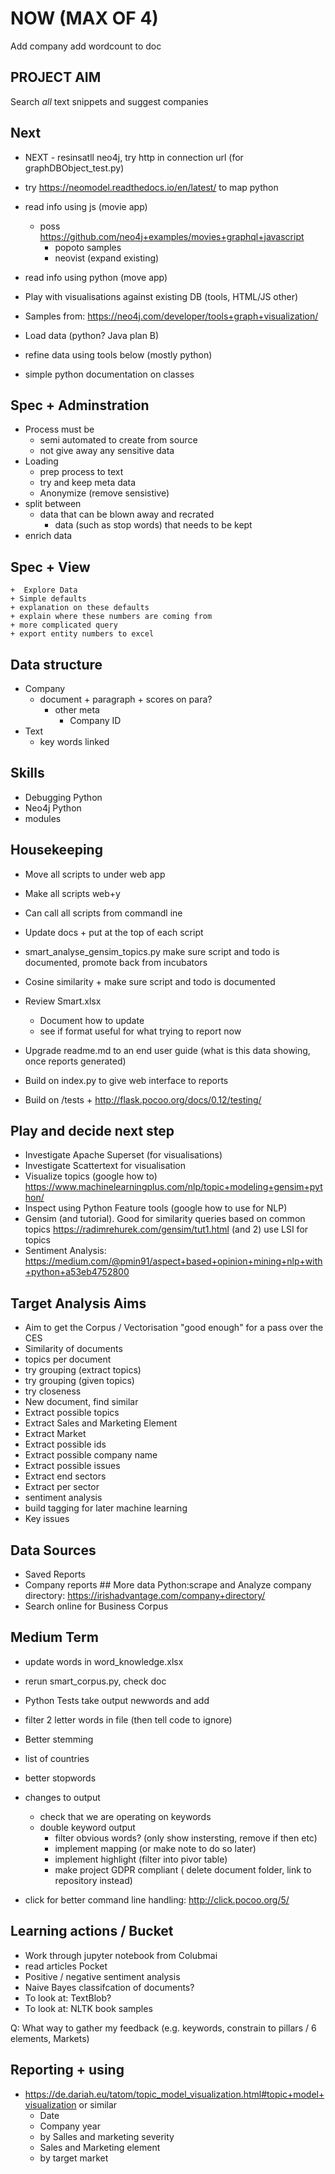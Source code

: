 # NOW (MAX OF 4)

Add company
add wordcount to doc

## PROJECT AIM

Search *all* text snippets and suggest companies

## Next

+ NEXT - resinsatll neo4j, try http in connection url (for graphDBObject_test.py)

+ try <https://neomodel.readthedocs.io/en/latest/> to map python
+ read info using js (movie app)
  + poss <https://github.com/neo4j+examples/movies+graphql+javascript>
    + popoto samples
    + neovist (expand existing)
+ read info using python (move app)
+ Play with visualisations against existing DB (tools, HTML/JS other)
+ Samples from: <https://neo4j.com/developer/tools+graph+visualization/>
+ Load data (python? Java plan B)
+ refine data using tools below (mostly python)
+ simple python documentation on classes

## Spec + Adminstration

+ Process must be  
  + semi automated to create from source
  + not give away any sensitive data
+ Loading
  + prep process to text
  + try and keep meta data
  + Anonymize (remove sensistive)
+ split between
  + data that can be blown away and recrated
    + data (such as stop words) that needs to be kept
+ enrich data

## Spec + View

    +  Explore Data
    + Simple defaults
    + explanation on these defaults
    + explain where these numbers are coming from
    + more complicated query
    + export entity numbers to excel

## Data structure

+ Company
  + document
        + paragraph
            + scores on para?
    + other meta
      + Company ID
+ Text
  + key words linked

## Skills

+ Debugging Python
+ Neo4j Python
+ modules

## Housekeeping

+ Move all scripts to under web app
+ Make all scripts web+y
+ Can call all scripts from commandl ine

+ Update docs + put at the top of each script
+ smart_analyse_gensim_topics.py  make sure script and todo is documented, promote back from incubators
+ Cosine similarity + make sure script and todo is documented
+ Review Smart.xlsx
  + Document how to update
  + see if format useful for what trying to report now
+ Upgrade readme.md to an end user guide (what is this data showing, once reports generated)
+ Build on index.py to give web interface to reports
+ Build on /tests + <http://flask.pocoo.org/docs/0.12/testing/>

## Play and decide next step

+ Investigate Apache Superset (for visualisations)
+ Investigate Scattertext for visualisation
+ Visualize topics (google how to) <https://www.machinelearningplus.com/nlp/topic+modeling+gensim+python/>
+ Inspect using Python Feature tools (google how to use for NLP)
+ Gensim (and tutorial). Good for similarity queries based on common topics <https://radimrehurek.com/gensim/tut1.html> (and 2) use LSI for topics
+ Sentiment Analysis: <https://medium.com/@pmin91/aspect+based+opinion+mining+nlp+with+python+a53eb4752800>

## Target Analysis Aims

+ Aim to get the Corpus / Vectorisation "good enough" for a pass over the CES
+ Similarity of documents
+ topics per document
+ try grouping (extract topics)
+ try grouping (given topics)
+ try closeness
+ New document, find similar
+ Extract possible topics
+ Extract Sales and Marketing Element
+ Extract Market
+ Extract possible ids
+ Extract possible company name
+ Extract possible issues
+ Extract end sectors
+ Extract per sector
+ sentiment analysis
+ build tagging for later machine learning
+ Key issues

## Data Sources

+ Saved Reports
+ Company reports ## More data
Python:scrape and Analyze company directory: <https://irishadvantage.com/company+directory/>
+ Search online for Business Corpus

## Medium Term

+ update words in word_knowledge.xlsx
+ rerun smart_corpus.py, check doc
+ Python Tests
 take output newwords and add
+ filter 2 letter words in file (then tell code to ignore)
+ Better stemming
+ list of countries
+ better stopwords

+ changes to output
  + check that we are operating on keywords
  + double keyword output
    + filter obvious words? (only show instersting, remove if then etc)
    + implement mapping (or make note to do so later)
    + implement highlight (filter into pivor table)
    + make project GDPR compliant ( delete document folder, link to repository instead)
+ click for better command line handling:     <http://click.pocoo.org/5/>

## Learning actions / Bucket

+ Work through jupyter notebook from Colubmai
+ read articles Pocket
+ Positive / negative sentiment analysis
+ Naive Bayes classifcation of documents?
+ To look at: TextBlob?
+ To look at: NLTK book samples

Q: What way to gather my feedback (e.g. keywords, constrain to pillars / 6 elements, Markets)

## Reporting + using

+ <https://de.dariah.eu/tatom/topic_model_visualization.html#topic+model+visualization> or similar
  + Date
  + Company year
  + by Salles and marketing severity
  + Sales and Marketing element
  + by target market
